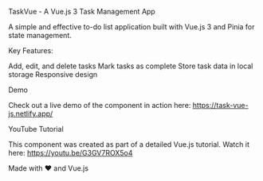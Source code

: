 TaskVue - A Vue.js 3 Task Management App

A simple and effective to-do list application built with Vue.js 3 and Pinia for state management.

Key Features:

Add, edit, and delete tasks
Mark tasks as complete
Store task data in local storage
Responsive design

Demo

Check out a live demo of the component in action here: https://task-vue-js.netlify.app/

YouTube Tutorial

This component was created as part of a detailed Vue.js tutorial. Watch it here: https://youtu.be/G3GV7ROX5o4

Made with ❤️ and Vue.js
